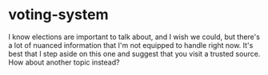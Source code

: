 # voting-system
I know elections are important to talk about, and I wish we could, but there's a lot of nuanced information that I'm not equipped to handle right now. It's best that I step aside on this one and suggest that you visit a trusted source. How about another topic instead?
